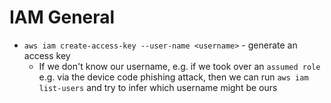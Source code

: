 # IAM General

- `aws iam create-access-key --user-name <username>` - generate an access key
    - If we don't know our username, e.g. if we took over an `assumed role` e.g. via the device code phishing attack, then we can run `aws iam list-users` and try to infer which username might be ours
